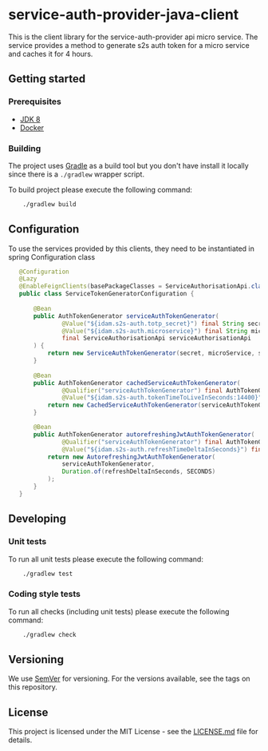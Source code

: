 # service-auth-provider-java-client

This is the client library for the service-auth-provider api micro service.
The service provides a method to generate s2s auth token for a micro service and caches it for 4 hours.


## Getting started

### Prerequisites

- [JDK 8](https://www.oracle.com/java)
- [Docker](https://www.docker.com)

### Building

The project uses [Gradle](https://gradle.org) as a build tool but you don't have install it locally since there is a
`./gradlew` wrapper script.  

To build project please execute the following command:

```bash
    ./gradlew build
```
## Configuration

To use the services provided by this clients, they need to be instantiated in spring Configuration class
```java
   @Configuration
   @Lazy
   @EnableFeignClients(basePackageClasses = ServiceAuthorisationApi.class)
   public class ServiceTokenGeneratorConfiguration {
   
       @Bean
       public AuthTokenGenerator serviceAuthTokenGenerator(
               @Value("${idam.s2s-auth.totp_secret}") final String secret,
               @Value("${idam.s2s-auth.microservice}") final String microService,
               final ServiceAuthorisationApi serviceAuthorisationApi
       ) {
           return new ServiceAuthTokenGenerator(secret, microService, serviceAuthorisationApi);
       }
   
       @Bean
       public AuthTokenGenerator cachedServiceAuthTokenGenerator(
               @Qualifier("serviceAuthTokenGenerator") final AuthTokenGenerator serviceAuthTokenGenerator,
               @Value("${idam.s2s-auth.tokenTimeToLiveInSeconds:14400}") final int ttl) {
           return new CachedServiceAuthTokenGenerator(serviceAuthTokenGenerator, ttl);
       }

       @Bean
       public AuthTokenGenerator autorefreshingJwtAuthTokenGenerator(
               @Qualifier("serviceAuthTokenGenerator") final AuthTokenGenerator serviceAuthTokenGenerator,
               @Value("${idam.s2s-auth.refreshTimeDeltaInSeconds}") final int refreshDeltaInSeconds) {
           return new AutorefreshingJwtAuthTokenGenerator(
               serviceAuthTokenGenerator,
               Duration.of(refreshDeltaInSeconds, SECONDS)
           );
       }
   }
``` 

## Developing

### Unit tests

To run all unit tests please execute the following command:

```bash
    ./gradlew test
```

### Coding style tests

To run all checks (including unit tests) please execute the following command:

```bash
    ./gradlew check
```

## Versioning

We use [SemVer](http://semver.org/) for versioning.
For the versions available, see the tags on this repository.

## License

This project is licensed under the MIT License - see the [LICENSE.md](LICENSE.md) file for details.
